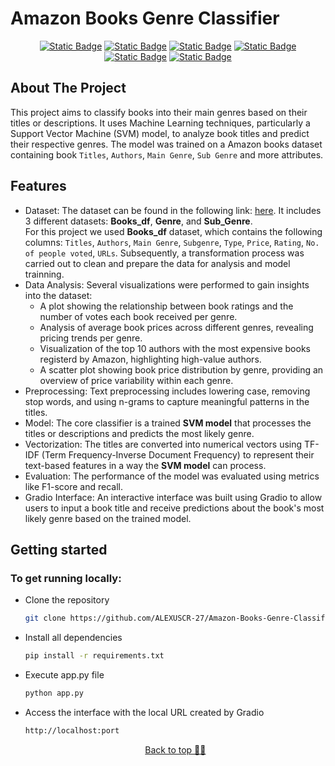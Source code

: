 <a id="readme-top"></a>


# Amazon Books Genre Classifier
<div align="center">
  
  [![Static Badge](https://img.shields.io/badge/v3.12.3-blue?label=Python)](https://www.python.org/)
  [![Static Badge](https://img.shields.io/badge/1.5.2-blue?label=Scikit-learn)](https://scikit-learn.org/stable/)
  [![Static Badge](https://img.shields.io/badge/2.2.3-purple?label=Pandas)](https://pandas.pydata.org/)
  [![Static Badge](https://img.shields.io/badge/3.9.2-%23C6BEEE?label=Matplotlib)](https://matplotlib.org/)
  [![Static Badge](https://img.shields.io/badge/3.9.1-darkblue?label=Nltk)](https://www.nltk.org/)
  [![Static Badge](https://img.shields.io/badge/4.44.1-%23ff7c00?label=Gradio)](https://www.gradio.app/)
</div>

## About The Project
This project aims to classify books into their main genres based on their titles or descriptions. It uses Machine Learning techniques, particularly a Support Vector Machine (SVM) model, to analyze book titles and predict their respective genres. The model was trained on a Amazon books dataset containing book `Titles`, `Authors`, `Main Genre`, `Sub Genre` and more attributes.

## Features
- Dataset: The dataset can be found in the following link: [here](https://www.kaggle.com/datasets/chhavidhankhar11/amazon-books-dataset?resource=download). It includes 3 different datasets: **Books_df**, **Genre**, and **Sub_Genre**.  
  For this project we used **Books_df** dataset, which contains the following columns: `Titles`, `Authors`, `Main Genre`, `Subgenre`, `Type`, `Price`, `Rating`, `No. of people voted`, `URLs`. Subsequently, a transformation process was carried out to clean and prepare the data for analysis and model trainning.
- Data Analysis: Several visualizations were performed to gain insights into the dataset:
  - A plot showing the relationship between book ratings and the number of votes each book received per genre.
  - Analysis of average book prices across different genres, revealing pricing trends per genre.
  - Visualization of the top 10 authors with the most expensive books registerd by Amazon, highlighting high-value authors.
  - A scatter plot showing book price distribution by genre, providing an overview of price variability within each genre.
- Preprocessing: Text preprocessing includes lowering case, removing stop words, and using n-grams to capture meaningful patterns in the titles.
- Model: The core classifier is a trained **SVM model** that processes the titles or descriptions and predicts the most likely genre.
- Vectorization: The titles are converted into numerical vectors using TF-IDF (Term Frequency-Inverse Document Frequency) to represent their text-based features in a way the **SVM model** can process.
- Evaluation: The performance of the model was evaluated using metrics like F1-score and recall.
- Gradio Interface: An interactive interface was built using Gradio to allow users to input a book title and receive predictions about the book's most likely genre based on the trained model.

## Getting started

### To get running locally:
- Clone the repository
  ```sh
  git clone https://github.com/ALEXUSCR-27/Amazon-Books-Genre-Classifier.git
  ```
- Install all dependencies
  ```sh
  pip install -r requirements.txt
  ```
- Execute app.py file
  ```sh
  python app.py
  ```
- Access the interface with the local URL created by Gradio
  ```sh
  http://localhost:port
  ```

  <p align="center"><a href="#readme-top">Back to top ☝🏼</a></p>
